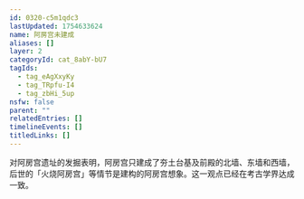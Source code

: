 ```yaml
---
id: 0320-c5m1qdc3
lastUpdated: 1754633624
name: 阿房宫未建成
aliases: []
layer: 2
categoryId: cat_8abY-bU7
tagIds:
  - tag_eAgXxyKy
  - tag_TRpfu-I4
  - tag_zbHi_5up
nsfw: false
parent: ""
relatedEntries: []
timelineEvents: []
titledLinks: []
---
```


对阿房宫遗址的发掘表明，阿房宫只建成了夯土台基及前殿的北墙、东墙和西墙，后世的「火烧阿房宫」等情节是建构的阿房宫想象。这一观点已经在考古学界达成一致。